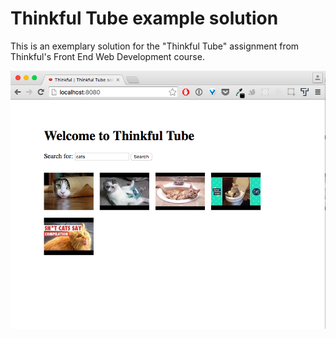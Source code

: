 # Thinkful Tube example solution

This is an exemplary solution for the "Thinkful Tube" assignment from Thinkful's Front End Web Development course.

![screen-shot.png](screen-shot.png)